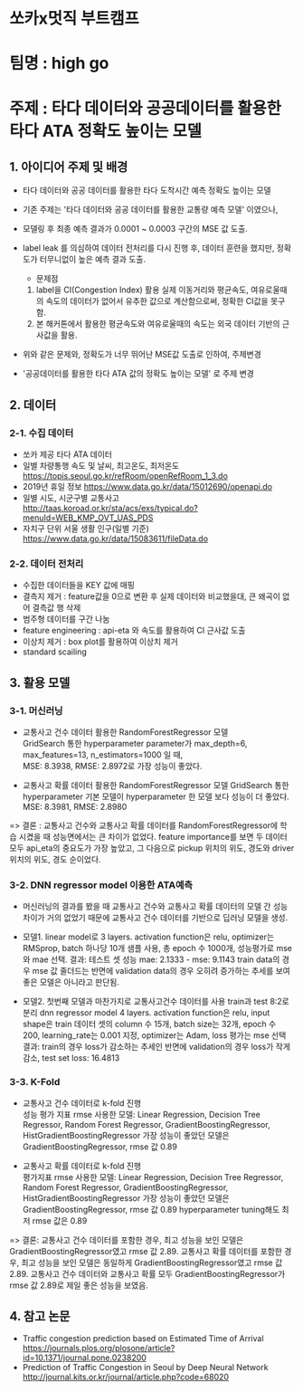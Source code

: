 # 쏘카x멋직 부트캠프

# 팀명 : high go
# 주제 : 타다 데이터와 공공데이터를 활용한 타다 ATA 정확도 높이는 모델

## 1. 아이디어 주제 및 배경

- 타다 데이터와 공공 데이터를 활용한 타다 도착시간 예측 정확도 높이는 모델
- 기존 주제는 '타다 데이터와 공공 데이터를 활용한 교통량 예측 모델' 이였으나,
- 모델링 후 최종 예측 결과가 0.0001 ~ 0.0003 구간의 MSE 값 도출.
- label leak 를 의심하여 데이터 전처리를 다시 진행 후, 데이터 훈련을 했지만, 정확도가 터무니없이 높은 예측 결과 도출.
  - 문제점
   1. label을 CI(Congestion Index) 활용
    실제 이동거리와 평균속도, 여유로울때의 속도의 데이터가 없어서 유추한 값으로 계산함으로써, 정확한 CI값을 못구함.
   2. 본 해커톤에서 활용한 평균속도와 여유로울때의 속도는 외국 데이터 기반의 근사값을 활용. 

- 위와 같은 문제와, 정확도가 너무 뛰어난 MSE값 도출로 인하여, 주제변경
- '공공데이터를 활용한 타다 ATA 값의 정확도 높이는 모델' 로 주제 변경


## 2. 데이터
### 2-1. 수집 데이터
 - 쏘카 제공 타다 ATA 데이터
 - 일별 차량통행 속도 및 날씨, 최고온도, 최저온도
  https://topis.seoul.go.kr/refRoom/openRefRoom_1_3.do
 - 2019년 휴일 정보
  https://www.data.go.kr/data/15012690/openapi.do
 - 일별 시도, 시군구별 교통사고
  http://taas.koroad.or.kr/sta/acs/exs/typical.do?menuId=WEB_KMP_OVT_UAS_PDS
 - 자치구 단위 서울 생활 인구(일별 기준)
  https://www.data.go.kr/data/15083611/fileData.do
  
### 2-2. 데이터 전처리
 - 수집한 데이터들을 KEY 값에 매핑
 - 결측지 제거 : feature값을 0으로 변환 후 실제 데이터와 비교했을대, 큰 왜곡이 없어 결측값 행 삭제
 - 범주형 데이터를 구간 나눔
 - feature engineering : api-eta 와 속도를 활용하여 CI 근사값 도출
 - 이상치 제거 : box plot를 활용하여 이상치 제거
 - standard scailing

## 3. 활용 모델
### 3-1. 머신러닝
  - 교통사고 건수 데이터 활용한 RandomForestRegressor 모델  
    GridSearch 통한 hyperparameter parameter가 max_depth=6, max_features=13, n_estimators=1000 일 때,   
    MSE: 8.3938, RMSE: 2.8972로 가장 성능이 좋았다.   
   
  - 교통사고 확률 데이터 활용한 RandomForestRegressor 모델
    GridSearch 통한 hyperparameter 기본 모델이 hyperparameter 한 모델 보다 성능이 더 좋았다.
    MSE: 8.3981, RMSE: 2.8980
 
 => 결론 : 교통사고 건수와 교통사고 확률 데이터를 RandomForestRegressor에 학습 시켰을 때 성능면에서는 큰 차이가 없었다.
           feature importance를 보면 두 데이터 모두 api_eta의 중요도가 가장 높았고,
           그 다음으로 pickup 위치의 위도, 경도와 driver 위치의 위도, 경도 순이었다.
 
 ### 3-2. DNN regressor model 이용한 ATA예측
  * 머신러닝의 결과를 봤을 때 교통사고 건수와 교통사고 확률 데이터의 모델 간 성능 차이가 거의 없었기 때문에 교통사고 건수 데이터를 기반으로 딥러닝 모델을 생성.
  - 모델1. linear model로 3 layers.
    activation function은 relu, optimizer는 RMSprop, batch 하나당 10개 샘플 사용, 총 epoch 수 1000개, 성능평가로 mse와 mae 선택.
    결과: 테스트 셋 성능 mae: 2.1333 - mse: 9.1143
          train data의 경우 mse 값 줄더드는 반면에 validation data의 경우 오히려 증가하는 추세를 보여 좋은 모델은 아니라고 판단됨.
  
  - 모델2. 첫번째 모델과 마찬가지로 교통사고건수 데이터를 사용
    train과 test 8:2로 분리
    dnn regressor model 4 layers.
    activation function은 relu, input shape은 train 데이터 셋의 column 수 15개, batch size는 32개, epoch 수 200, learning_rate는 0.001 지정, optimizer는 Adam, loss 평가는 mse 선택
    결과: train의 경우 loss가 감소하는 추세인 반면에 validation의 경우 loss가 작게 감소, test set loss: 16.4813
    
 ### 3-3. K-Fold
  - 교통사고 건수 데이터로 k-fold 진행  
    성능 평가 지표 rmse
    사용한 모델: Linear Regression, Decision Tree Regressor, Random Forest Regressor, GradientBoostingRegressor, HistGradientBoostingRegressor
    가장 성능이 좋았던 모델은 GradientBoostingRegressor, rmse 값 0.89
  
  - 교통사고 확률 데이터로 k-fold 진행  
    평가지표 rmse
    사용한 모델: Linear Regression, Decision Tree Regressor, Random Forest Regressor, GradientBoostingRegressor, HistGradientBoostingRegressor
    가장 성능이 좋았던 모델은 GradientBoostingRegressor, rmse 값 0.89
    hyperparameter tuning해도 최저 rmse 값은 0.89
    
  => 결론: 교통사고 건수 데이터를 포함한 경우, 최고 성능을 보인 모델은 GradientBoostingRegressor였고 rmse 값 2.89.
           교통사고 확률 데이터를 포함한 경우, 최고 성능을 보인 모델은 동일하게 GradientBoostingRegressor였고 rmse 값 2.89.
           교통사고 건수 데이터와 교통사고 확률 모두 GradientBoostingRegressor가 rmse 값 2.89로 제일 좋은 성능을 보였음.

## 4. 참고 논문
 - Traffic congestion prediction based on Estimated Time of Arrival
  https://journals.plos.org/plosone/article?id=10.1371/journal.pone.0238200
 - Prediction of Traffic Congestion in Seoul by Deep Neural Network
  http://journal.kits.or.kr/journal/article.php?code=68020
